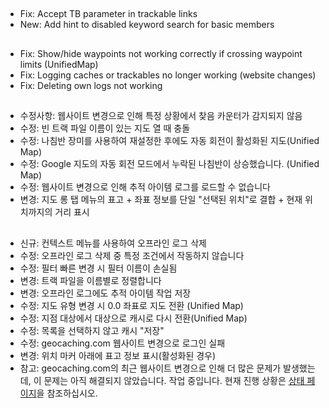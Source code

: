 ##
- Fix: Accept TB parameter in trackable links
- New: Add hint to disabled keyword search for basic members

##
- Fix: Show/hide waypoints not working correctly if crossing waypoint limits (UnifiedMap)
- Fix: Logging caches or trackables no longer working (website changes)
- Fix: Deleting own logs not working

##
- 수정사항: 웹사이트 변경으로 인해 특정 상황에서 찾음 카운터가 감지되지 않음
- 수정: 빈 트랙 파일 이름이 있는 지도 열 때 충돌
- 수정: 나침반 장미를 사용하여 재설정한 후에도 자동 회전이 활성화된 지도(Unified Map)
- 수정: Google 지도의 자동 회전 모드에서 누락된 나침반이 상승했습니다. (Unified Map)
- 수정: 웹사이트 변경으로 인해 추적 아이템 로그를 로드할 수 없습니다
- 변경: 지도 롱 탭 메뉴의 표고 + 좌표 정보를 단일 "선택된 위치"로 결합 + 현재 위치까지의 거리 표시

##
- 신규: 컨텍스트 메뉴를 사용하여 오프라인 로그 삭제
- 수정: 오프라인 로그 삭제 중 특정 조건에서 작동하지 않습니다
- 수정: 필터 빠른 변경 시 필터 이름이 손실됨
- 변경: 트랙 파일을 이름별로 정렬합니다
- 변경: 오프라인 로그에도 추적 아이템 작업 저장
- 수정: 지도 유형 변경 시 0.0 좌표로 지도 전환 (Unified Map)
- 수정: 지점 대상에서 대상으로 캐시로 다시 전환(Unified Map)
- 수정: 목록을 선택하지 않고 캐시 "저장"
- 수정: geocaching.com 웹사이트 변경으로 로그인 실패
- 변경: 위치 마커 아래에 표고 정보 표시(활성화된 경우)
- 참고: geocaching.com의 최근 웹사이트 변경으로 인해 더 많은 문제가 발생했는데, 이 문제는 아직 해결되지 않았습니다. 작업 중입니다. 현재 진행 상황은 [상태 페이지](https://github.com/cgeo/cgeo/issues/15555)을 참조하십시오.
